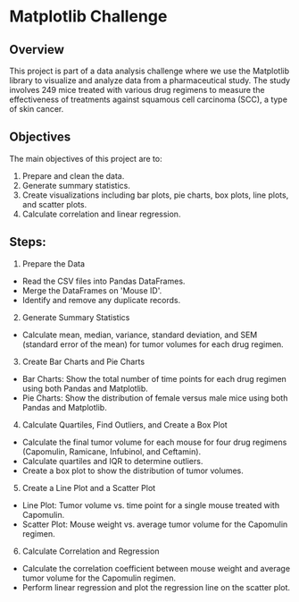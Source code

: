 # Matplotlib Challenge

## Overview
This project is part of a data analysis challenge where we use the Matplotlib library to visualize and analyze data from a pharmaceutical study. The study involves 249 mice treated with various drug regimens to measure the effectiveness of treatments against squamous cell carcinoma (SCC), a type of skin cancer.

## Objectives
The main objectives of this project are to:
1. Prepare and clean the data.
2. Generate summary statistics.
3. Create visualizations including bar plots, pie charts, box plots, line plots, and scatter plots.
4. Calculate correlation and linear regression.

## Steps:
1. Prepare the Data
- Read the CSV files into Pandas DataFrames.
- Merge the DataFrames on 'Mouse ID'.
- Identify and remove any duplicate records.

2. Generate Summary Statistics
- Calculate mean, median, variance, standard deviation, and SEM (standard error of the mean) for tumor volumes for each drug regimen.

3. Create Bar Charts and Pie Charts
- Bar Charts: Show the total number of time points for each drug regimen using both Pandas and Matplotlib.
- Pie Charts: Show the distribution of female versus male mice using both Pandas and Matplotlib.

4. Calculate Quartiles, Find Outliers, and Create a Box Plot
- Calculate the final tumor volume for each mouse for four drug regimens (Capomulin, Ramicane, Infubinol, and Ceftamin).
- Calculate quartiles and IQR to determine outliers.
- Create a box plot to show the distribution of tumor volumes.

5. Create a Line Plot and a Scatter Plot
- Line Plot: Tumor volume vs. time point for a single mouse treated with Capomulin.
- Scatter Plot: Mouse weight vs. average tumor volume for the Capomulin regimen.

6. Calculate Correlation and Regression
- Calculate the correlation coefficient between mouse weight and average tumor volume for the Capomulin regimen.
- Perform linear regression and plot the regression line on the scatter plot.
